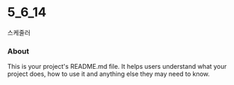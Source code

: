 5_6_14
======

스케줄러

### About

This is your project's README.md file. It helps users understand what your
project does, how to use it and anything else they may need to know.
